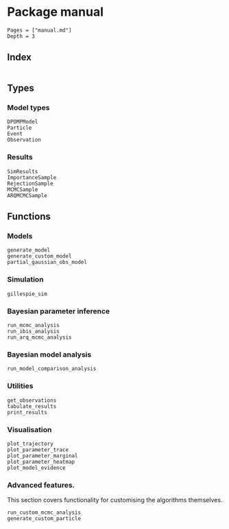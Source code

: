 # Package manual
```@contents
Pages = ["manual.md"]
Depth = 3
```

## Index
```@index
```

## Types

### Model types
```@docs
DPOMPModel
Particle
Event
Observation
```

### Results
```@docs
SimResults
ImportanceSample
RejectionSample
MCMCSample
ARQMCMCSample
```

## Functions

### Models
```@docs
generate_model
generate_custom_model
partial_gaussian_obs_model
```

### Simulation
```@docs
gillespie_sim
```

### Bayesian parameter inference

```@docs
run_mcmc_analysis
run_ibis_analysis
run_arq_mcmc_analysis
```

### Bayesian model analysis

```@docs
run_model_comparison_analysis
```

### Utilities
```@docs
get_observations
tabulate_results
print_results
```

### Visualisation

```@docs
plot_trajectory
plot_parameter_trace
plot_parameter_marginal
plot_parameter_heatmap
plot_model_evidence
```

### Advanced features.
This section covers functionality for customising the algorithms themselves.

```@docs
run_custom_mcmc_analysis
generate_custom_particle
```
